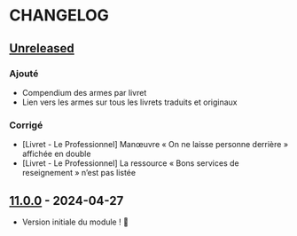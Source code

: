 # CHANGELOG

## [Unreleased]

### Ajouté

- Compendium des armes par livret
- Lien vers les armes sur tous les livrets traduits et originaux

### Corrigé

- [Livret - Le Professionnel] Manœuvre « On ne laisse personne derrière » affichée en double
- [Livret - Le Professionnel] La ressource « Bons services de reseignement » n’est pas listée

## [11.0.0] - 2024-04-27

- Version initiale du module ! 🚀

[Unreleased]: https://github.com/DjLeChuck/foundryvtt-module-motw-fr/compare/11.0.0...main

[11.0.0]: https://github.com/DjLeChuck/foundryvtt-module-motw-fr/releases/tag/11.0.0
